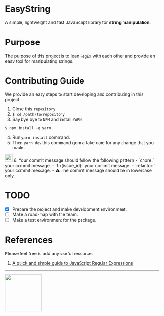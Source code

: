 # EasyString

A simple, lightweight and fast JavaScript library for **string manipulation**.

# Purpose
The purpose of this project is to lean `RegEx` with each other and provide an easy tool for manipulating strings.

# Contributing Guide

We provide an easy steps to start developing and contributing in this project.

1. Close this `repository`
2. `$ cd /path/to/repository`
3. Say bye bye to `NPM` and install `YARN`
```shell 
$ npm install -g yarn
```
4. Run `yarn install` command.
5. Then `yarn dev` this command gonna take care for any change that you made.
<img src="https://c.tenor.com/tc5PwlzwYi4AAAAi/anime-dance.gif" width="24px"/>
6. Your commit message should follow the following pattern
    - `chore:` your commit message.
    - `fix(issue_id):` your commit message.
    - `refactor:` your commit message.
    - ⚠ The commit message should be in lowercase only.

# TODO
- [x] Prepare the project and make development environment.
- [ ] Make a road-map with the team.
- [ ] Make a test environment for the package.

# References

Please feel free to add any useful resource.

1. [A quick and simple guide to JavaScript Regular Expressions](https://www.freecodecamp.org/news/a-quick-and-simple-guide-to-javascript-regular-expressions-48b46a68df29/)
___
<img src="https://api.saudimade.sa/uploads/logo_english_8beed26c44.svg" width="120px"/>